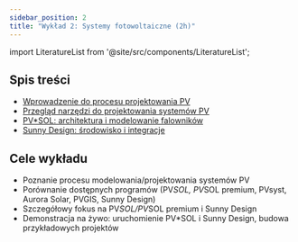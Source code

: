 ```yaml
---
sidebar_position: 2
title: "Wykład 2: Systemy fotowoltaiczne (2h)"
---
```

import LiteratureList from '@site/src/components/LiteratureList';

## Spis treści

- [Wprowadzenie do procesu projektowania PV](./01-wprowadzenie-do-projektowania-pv.mdx)
- [Przegląd narzędzi do projektowania systemów PV](./02-przeglad-narzedzi-pv.mdx)
- [PV*SOL: architektura i modelowanie falowników](./03-pvsol-info-kroki.mdx)
- [Sunny Design: środowisko i integracje](./04-sunny-design-info-kroki.mdx)

## Cele wykładu

- Poznanie procesu modelowania/projektowania systemów PV
- Porównanie dostępnych programów (PV*SOL, PV*SOL premium, PVsyst, Aurora Solar, PVGIS, Sunny Design)
- Szczegółowy fokus na PV*SOL/PV*SOL premium i Sunny Design
- Demonstracja na żywo: uruchomienie PV*SOL i Sunny Design, budowa przykładowych projektów

<LiteratureList section="wyklad-02" />
